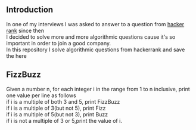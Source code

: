 ## Introduction
In one of my interviews I was asked to answer to a question from [hacker rank](https://www.hackerrank.com/) since then <br/>
I decided to solve more and more algorithmic questions cause it's so important in order to join a good company.<br/>
In this repository I solve algorithmic questions from hackerrank and save the here<Br/>

## FizzBuzz
Given a number n, for each integer i in the range from 1 to n inclusive, print one value per line as follows<br/>
if i is a multiple of both 3 and 5, print FizzBuzz<br/>
if i is a multiple of 3(but not 5), print Fizz<br/>
if i is a multiple of 5(but not 3), print Buzz<Br/>
if i is not a multiple of 3 or 5,print the value of i.